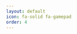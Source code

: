 ```yaml
---
layout: default
icon: fa-solid fa-gamepad
order: 4
---
```


<div id="cube" style="--aspect-ratio:16/9;">
  <div id="param" class="dat-gui">
    <script src="https://cdnjs.cloudflare.com/ajax/libs/three.js/r121/three.min.js"></script>
    <script src="https://cdnjs.cloudflare.com/ajax/libs/dat-gui/0.7.7/dat.gui.min.js"></script>
    <script src='/assets/js/playground.js'></script>
  </div>
</div>


